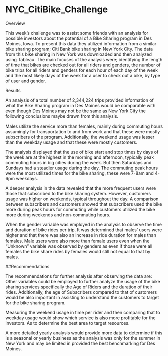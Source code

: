 # NYC_CitiBike_Challenge

Overview 


This week’s challenge was to assist some friends with an analysis for possible investors about the potential of a Bike Sharing program in Des Moines, Iowa. To present this data they utilized information from a similar bike sharing program; Citi Bank bike sharing in New York City. The data from this bike sharing in New York was downloaded and then analyzed using Tableau. The main focuses of the analysis were; identifying the length of time that bikes are checked out for all riders and genders, the number of bike trips for all riders and genders for each hour of each day of the week and the most likely days of the week for a user to check out a bike, by type of user and gender.

Results


An analysis of a total number of 2,344,224 trips provided information of what the Bike Sharing program in Des Moines would be comparable with even though Des Moines may not be the same as New York City the following conclusions maybe drawn from this analysis.

Males utilize the service more than females, mainly during commuting hours assumingly for transportation to and from work and that these were mostly subscribers of the program. Additionally, the weekend usage was lesser than the weekday usage and that these were mostly customers. 

The analysis displayed that the use of bike start and stop times by days of the week are at the highest in the morning and afternoon, typically peak commuting hours in big cities during the week. But then Saturdays and Sundays had a steadier usage during the day. The commuting peak hours were the most utilized times for the bike sharing, these were 7-8am and 4-6pm weekdays.

A deeper analysis in the data revealed that the more frequent users were those that subscribed to the bike sharing system.  However, customers usage was higher on weekends, typical throughout the day. A comparison between subscribers and customers showed that subscribers used the bike more during peak hours for commuting while customers utilized the bike more during weekends and non-commuting hours.

When the gender variable was employed in the analysis to observe the time and duration of bike rides per trip. It was determined that males’ users were higher and that there was also an increase in ride duration for males than females. Male users were also more than female users even when the “Unknown” variable was observed by genders as even if those were all females the bike share rides by females would still not equal to that by males. 

##Recommendations


The recommendations for further analysis after observing the data are: 
Other variables could be employed to further analyze the usage of the bike sharing services specifically the Age of Riders and the duration of their rides. Additionally, the age of Subscribers compared to that of customers would be also important in assisting to understand the customers to target for the bike sharing program. 

Measuring the weekend usage in time per rider and then comparing that to weekday usage would show which service is also more profitable for the investors. As to determine the best area to target resources. 

A more detailed yearly analysis would provide more data to determine if this is a seasonal or yearly business as the analysis was only for the summer in New York and may be limited in provided the best benchmarking for Des Moines. 

